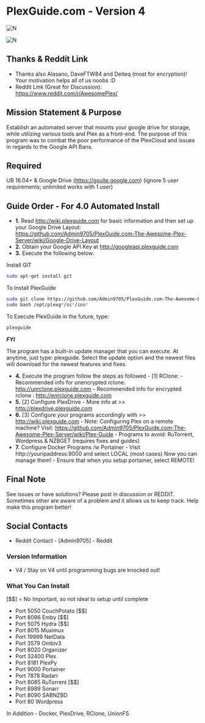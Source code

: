 # PlexGuide.com - Version 4

![N](https://preview.ibb.co/gdXE0m/Snip20171029_22.png)

![N](https://i.imgur.com/xolIUR4.png)

## Thanks & Reddit Link
- Thanks also Alasano, DaveFTW84 and Deiteq (most for encryption)! Your motivation helps all of us noobs :D
- Reddit Link (Great for Discussion): https://www.reddit.com/r/AwesomePlex/

## Mission Statement & Purpose

Establish an automated server that mounts your google drive for storage, while utilizing various tools and Plex as a front-end.  The purpose of this program was to combat the poor performance of the PlexCloud and issues in regards to the Google API Bans.  

## Required

UB 16.04+ & Google Drive (https://gsuite.google.com) (ignore 5 user requirements; unlimited works with 1 user)

## Guide Order - For 4.0 Automated Install

- **1.** Read http://wiki.plexguide.com for basic information and then set up your Google Drive Layout: https://github.com/Admin9705/PlexGuide.com-The-Awesome-Plex-Server/wiki/Google-Drive-Layout
- **2.** Obtain your Google API Key at http://googleapi.plexguide.com
- **3.** Execute the following below:

Install GIT
```sh
sudo apt-get install git
```

To Install PlexGuide
```sh
sudo git clone https://github.com/Admin9705/PlexGuide.com-The-Awesome-Plex-Server.git /opt/plexguide
sudo bash /opt/plexg*/sc*/ins*
```

To Execute PlexGuide in the future, type:
```sh
plexguide
```

***FYI***

The program has a built-in update manager that you can execute.  At anytime, just type: plexguide.  Select the update option and the newest files will download for the newest features and fixes.

- **4.** Execute the program follow the steps as followed
        - [1] RClone:
           - Recommended info for unencrypted rclone: http://unrclone.plexguide.com 
           - Recommended info for encrypted rclone  : http://enrclone.plexguide.com
- **5.** [2] Configure PlexDrive - More info at >> http://plexdrive.plexguide.com          
- **6.** [3] Configure your programs accordingly with >> http://wiki.plexguide.com
          - Note: Configuring Plex on a remote machine? Visit: https://github.com/Admin9705/PlexGuide.com-The-Awesome-Plex-Server/wiki/Plex-Guide
          - Programs to avoid: RuTorrent, Wordpress & NZBGET (requires fixes and guides) 
- **7.** Configure Docker Programs /w Portainer - Visit http://youripaddress:9000 and select LOCAL (most cases) Now you can manage them!
          - Ensure that when you setup portainer, select REMOTE!
          
## Final Note

See issues or have solutions? Please post in discussion or REDDIT.  Sometimes other are aware of a problem and it allows us to keep track.  Help make this program better!

## Social Contacts

- Reddit Contact  - [Admin9705] - Reddit

### Version Information
- V4 / Stay on V4 until programming bugs are knocked out!

### What You Can Install
[$$] = No Important, so not ideal to setup until complete

- Port 5050   CouchPotato [$$]
- Port 8096   Emby [$$]
- Port 5075   Hydra [$$]
- Port 8015   Muximux
- Port 19999  NetData
- Port 3579   Ombiv3
- Port 8020   Organizer
- Port 32400  Plex
- Port 8181   PlexPy
- Port 9000   Portainer
- Port 7878   Radarr
- Port 8085   RuTorrent [$$]
- Port 8989   Sonarr
- Port 8090   SABNZBD
- Port 80     Wordpress

*In Addition* - Docker, PlexDrive, RClone, UnionFS
